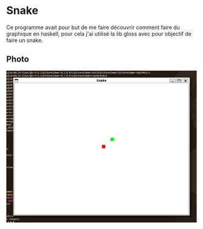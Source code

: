 # Snake

Ce programme avait pour but de me faire découvrir comment faire du graphique en haskell, pour cela j'ai utilisé la lib gloss avec pour objectif de faire un snake.

## Photo

![img](image.png)